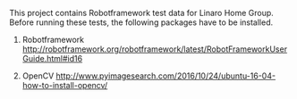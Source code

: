 This project contains Robotframework test data for Linaro Home Group.
Before running these tests, the following packages have to be installed.

1. Robotframework
    http://robotframework.org/robotframework/latest/RobotFrameworkUserGuide.html#id16

2. OpenCV
    http://www.pyimagesearch.com/2016/10/24/ubuntu-16-04-how-to-install-opencv/
